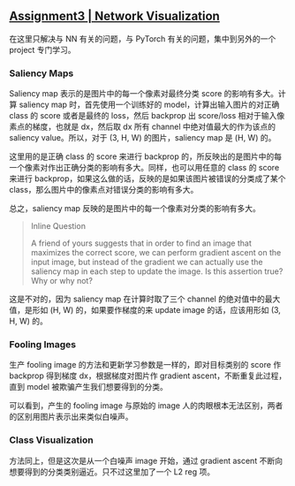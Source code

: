 [Assignment3 | Network Visualization](https://github.com/FortiLeiZhang/cs231n/blob/master/code/cs231n/assignment3/NetworkVisualization-PyTorch.ipynb)
---

在这里只解决与 NN 有关的问题，与 PyTorch 有关的问题，集中到另外的一个 project 专门学习。

### Saliency Maps

Saliency map 表示的是图片中的每一个像素对最终分类 score 的影响有多大。计算 saliency map 时，首先使用一个训练好的 model，计算出输入图片的对正确 class 的 score 或者是最终的 loss，然后 backprop 出 score/loss 相对于输入像素点的梯度，也就是 dx，然后取 dx 所有 channel 中绝对值最大的作为该点的 saliency value。所以，对于 (3, H, W) 的图片，saliency map 是 (H, W) 的。

这里用的是正确 class 的 score 来进行 backprop 的，所反映出的是图片中的每一个像素对作出正确分类的影响有多大。同样，也可以用任意的 class 的 score 来进行 backprop，如果这么做的话，反映的是如果该图片被错误的分类成了某个 class，那么图片中的像素点对错误分类的影响有多大。

总之，saliency map 反映的是图片中的每一个像素对分类的影响有多大。
> Inline Question
>
> A friend of yours suggests that in order to find an image that maximizes the correct score, we can perform gradient ascent on the input image, but instead of the gradient we can actually use the saliency map in each step to update the image. Is this assertion true? Why or why not?

这是不对的，因为 saliency map 在计算时取了三个 channel 的绝对值中的最大值，是形如 (H, W) 的，如果要作梯度的来 update image 的话，应该用形如 (3, H, W) 的。

### Fooling Images
生产 fooling image 的方法和更新学习参数是一样的，即对目标类别的 score 作 backprop 得到梯度 dx，根据梯度对图片作 gradient ascent，不断重复此过程，直到 model 被欺骗产生我们想要得到的分类。

可以看到，产生的 fooling image 与原始的 image 人的肉眼根本无法区别，两者的区别用图片表示出来类似白噪声。

### Class Visualization
方法同上，但是这次是从一个白噪声 image 开始，通过 gradient ascent 不断向想要得到的分类类别逼近。只不过这里加了一个 L2 reg 项。
